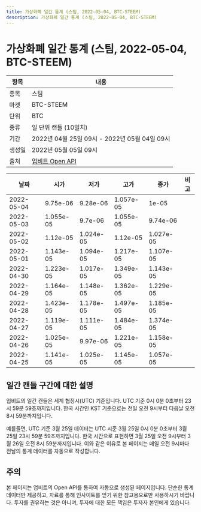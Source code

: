```yaml
---
title: 가상화폐 일간 통계 (스팀, 2022-05-04, BTC-STEEM)
description: 가상화폐 일간 통계 (스팀, 2022-05-04, BTC-STEEM)
---
```



가상화폐 일간 통계 (스팀, 2022-05-04, BTC-STEEM)
===

|항목|내용|
|--|--|
|종목|스팀|
|마켓|BTC-STEEM|
|단위|BTC|
|종류|일 단위 캔들 (10일치)|
|기간|2022년 04월 25일 09시 - 2022년 05월 04일 09시|
|생성일|2022년 05월 05일 09시|
|출처|[업비트 Open API](https://docs.upbit.com)|


|날짜|시가|저가|고가|종가|비고|
|--|--|--|--|--|--|
|2022-05-04|9.75e-06|9.28e-06|1.057e-05|1e-05|    |
|2022-05-03|1.055e-05|9.7e-06|1.055e-05|9.74e-06|    |
|2022-05-02|1.12e-05|1.024e-05|1.12e-05|1.027e-05|    |
|2022-05-01|1.143e-05|1.094e-05|1.217e-05|1.107e-05|    |
|2022-04-30|1.223e-05|1.017e-05|1.349e-05|1.143e-05|    |
|2022-04-29|1.164e-05|1.148e-05|1.362e-05|1.229e-05|    |
|2022-04-28|1.423e-05|1.178e-05|1.497e-05|1.185e-05|    |
|2022-04-27|1.119e-05|1.111e-05|1.484e-05|1.374e-05|    |
|2022-04-26|1.025e-05|9.97e-06|1.221e-05|1.158e-05|    |
|2022-04-25|1.141e-05|1.025e-05|1.145e-05|1.057e-05|    |


일간 캔들 구간에 대한 설명
---


업비트의 일간 캔들은 세계 협정시(UTC) 기준입니다. 
UTC 기준 0시 0분 0초부터 23시 59분 59초까지입니다. 
한국 시간인 KST 기준으로는 전일 오전 9시부터 다음날 오전 8시 59분까지입니다. 


예를들면, UTC 기준 3월 25일 데이터는 UTC 시준 3월 25일 0시 0분 0초부터 3월 25일 23시 59분 59초까지입니다. 
한국 시간으로 표현하면 3월 25일 오전 9시부터 3월 26일 오전 8시 59분까지입니다. 
이와 같은 이유로 본 페이지는 매일 오전 9시마다 전날의 통계 데이터를 자동으로 작성합니다. 


주의
---


본 페이지는 업비트의 Open API를 통하여 자동으로 생성된 페이지입니다. 
단순한 통계 데이터만 제공하고, 자료를 통해 인사이트를 얻기 위한 참고용으로만 사용하시기 바랍니다. 
투자를 권유하는 것은 아니며, 투자에 대한 모든 책임은 투자자 본인에게 있습니다. 

